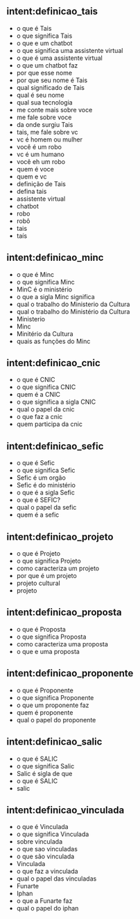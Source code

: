 <!-- Definições -->
## intent:definicao_tais
- o que é Tais
- o que significa Tais
- o que e um chatbot
- o que significa uma assistente virtual
- o que é uma assistente virtual
- o que um chatbot faz
- por que esse nome
- por que seu nome é Tais
- qual significado de Tais
- qual é seu nome
- qual sua tecnologia
- me conte mais sobre voce
- me fale sobre voce
- da onde surgiu Tais
- tais, me fale sobre vc
- vc é homem ou mulher
- você é um robo
- vc é um humano
- você eh um robo
- quem é voce
- quem e vc
- definição de Tais
- defina tais
- assistente virtual
- chatbot
- robo
- robô
- tais
- taís

## intent:definicao_minc
- o que é Minc
- o que significa Minc
- MinC é o ministério
- o que a sigla Minc significa
- qual o trabalho do Ministerio da Cultura 
- qual o trabalho do Ministério da Cultura 
- Ministerio
- Minc
- Minitério da Cultura
- quais as funções do Minc

## intent:definicao_cnic
- o que é CNIC
- o que significa CNIC
- quem é a CNIC
- o que significa a sigla CNIC
- qual o papel da cnic
- o que faz a cnic
- quem participa da cnic

## intent:definicao_sefic
- o que é Sefic
- o que significa Sefic
- Sefic é um orgão
- Sefic é do ministério
- o que é a sigla Sefic
- o que é SEFIC?
- qual o papel da sefic
- quem é a sefic

## intent:definicao_projeto
- o que é Projeto
- o que significa Projeto
- como caracteriza um projeto
- por que é um projeto
- projeto cultural
- projeto


## intent:definicao_proposta
- o que é Proposta
- o que significa Proposta
- como caracteriza uma proposta
- o que e uma proposta

## intent:definicao_proponente
- o que é Proponente
- o que significa Proponente
- o que um proponente faz
- quem é proponente
- qual o papel do proponente


## intent:definicao_salic
- o que é SALIC
- o que significa Salic
- Salic é sigla de que
- o que é SALIC
- salic

## intent:definicao_vinculada
- o que é Vinculada
- o que significa Vinculada
- sobre vinculada
- o que sao vinculadas
- o que são vinculada
- Vinculada
- o que faz a vinculada
- qual o papel das vinculadas
- Funarte
- Iphan
- o que a Funarte faz
- qual o papel do iphan